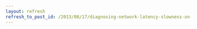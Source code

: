 ```yaml
---
layout: refresh
refresh_to_post_id: /2013/08/17/diagnosing-network-latency-slowness-on-our-home-network
---
```

